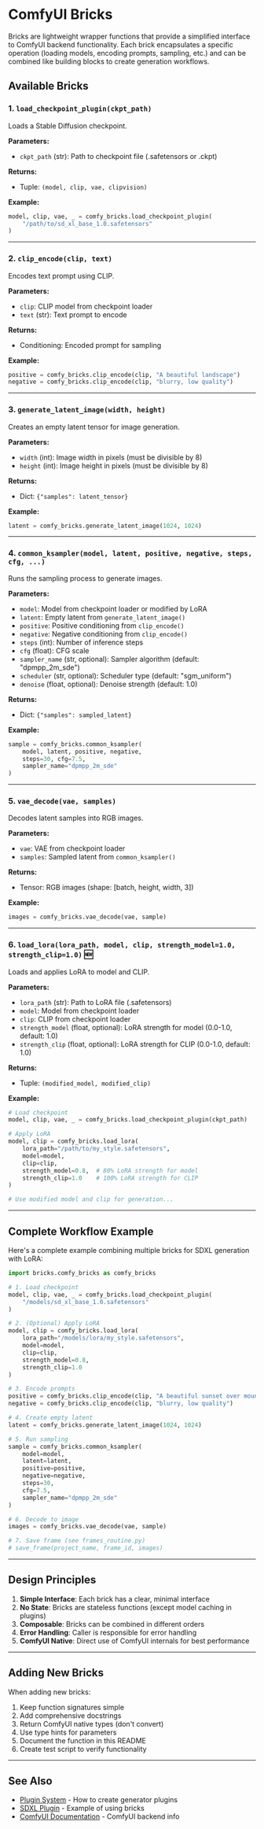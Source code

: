 # ComfyUI Bricks

Bricks are lightweight wrapper functions that provide a simplified interface to ComfyUI backend functionality. Each brick encapsulates a specific operation (loading models, encoding prompts, sampling, etc.) and can be combined like building blocks to create generation workflows.

## Available Bricks

### 1. `load_checkpoint_plugin(ckpt_path)`

Loads a Stable Diffusion checkpoint.

**Parameters:**
- `ckpt_path` (str): Path to checkpoint file (.safetensors or .ckpt)

**Returns:**
- Tuple: `(model, clip, vae, clipvision)`

**Example:**
```python
model, clip, vae, _ = comfy_bricks.load_checkpoint_plugin(
    "/path/to/sd_xl_base_1.0.safetensors"
)
```

---

### 2. `clip_encode(clip, text)`

Encodes text prompt using CLIP.

**Parameters:**
- `clip`: CLIP model from checkpoint loader
- `text` (str): Text prompt to encode

**Returns:**
- Conditioning: Encoded prompt for sampling

**Example:**
```python
positive = comfy_bricks.clip_encode(clip, "A beautiful landscape")
negative = comfy_bricks.clip_encode(clip, "blurry, low quality")
```

---

### 3. `generate_latent_image(width, height)`

Creates an empty latent tensor for image generation.

**Parameters:**
- `width` (int): Image width in pixels (must be divisible by 8)
- `height` (int): Image height in pixels (must be divisible by 8)

**Returns:**
- Dict: `{"samples": latent_tensor}`

**Example:**
```python
latent = comfy_bricks.generate_latent_image(1024, 1024)
```

---

### 4. `common_ksampler(model, latent, positive, negative, steps, cfg, ...)`

Runs the sampling process to generate images.

**Parameters:**
- `model`: Model from checkpoint loader or modified by LoRA
- `latent`: Empty latent from `generate_latent_image()`
- `positive`: Positive conditioning from `clip_encode()`
- `negative`: Negative conditioning from `clip_encode()`
- `steps` (int): Number of inference steps
- `cfg` (float): CFG scale
- `sampler_name` (str, optional): Sampler algorithm (default: "dpmpp_2m_sde")
- `scheduler` (str, optional): Scheduler type (default: "sgm_uniform")
- `denoise` (float, optional): Denoise strength (default: 1.0)

**Returns:**
- Dict: `{"samples": sampled_latent}`

**Example:**
```python
sample = comfy_bricks.common_ksampler(
    model, latent, positive, negative,
    steps=30, cfg=7.5,
    sampler_name="dpmpp_2m_sde"
)
```

---

### 5. `vae_decode(vae, samples)`

Decodes latent samples into RGB images.

**Parameters:**
- `vae`: VAE from checkpoint loader
- `samples`: Sampled latent from `common_ksampler()`

**Returns:**
- Tensor: RGB images (shape: [batch, height, width, 3])

**Example:**
```python
images = comfy_bricks.vae_decode(vae, sample)
```

---

### 6. `load_lora(lora_path, model, clip, strength_model=1.0, strength_clip=1.0)` 🆕

Loads and applies LoRA to model and CLIP.

**Parameters:**
- `lora_path` (str): Path to LoRA file (.safetensors)
- `model`: Model from checkpoint loader
- `clip`: CLIP from checkpoint loader
- `strength_model` (float, optional): LoRA strength for model (0.0-1.0, default: 1.0)
- `strength_clip` (float, optional): LoRA strength for CLIP (0.0-1.0, default: 1.0)

**Returns:**
- Tuple: `(modified_model, modified_clip)`

**Example:**
```python
# Load checkpoint
model, clip, vae, _ = comfy_bricks.load_checkpoint_plugin(ckpt_path)

# Apply LoRA
model, clip = comfy_bricks.load_lora(
    lora_path="/path/to/my_style.safetensors",
    model=model,
    clip=clip,
    strength_model=0.8,  # 80% LoRA strength for model
    strength_clip=1.0    # 100% LoRA strength for CLIP
)

# Use modified model and clip for generation...
```

---

## Complete Workflow Example

Here's a complete example combining multiple bricks for SDXL generation with LoRA:

```python
import bricks.comfy_bricks as comfy_bricks

# 1. Load checkpoint
model, clip, vae, _ = comfy_bricks.load_checkpoint_plugin(
    "/models/sd_xl_base_1.0.safetensors"
)

# 2. (Optional) Apply LoRA
model, clip = comfy_bricks.load_lora(
    lora_path="/models/lora/my_style.safetensors",
    model=model,
    clip=clip,
    strength_model=0.8,
    strength_clip=1.0
)

# 3. Encode prompts
positive = comfy_bricks.clip_encode(clip, "A beautiful sunset over mountains")
negative = comfy_bricks.clip_encode(clip, "blurry, low quality")

# 4. Create empty latent
latent = comfy_bricks.generate_latent_image(1024, 1024)

# 5. Run sampling
sample = comfy_bricks.common_ksampler(
    model=model,
    latent=latent,
    positive=positive,
    negative=negative,
    steps=30,
    cfg=7.5,
    sampler_name="dpmpp_2m_sde"
)

# 6. Decode to image
images = comfy_bricks.vae_decode(vae, sample)

# 7. Save frame (see frames_routine.py)
# save_frame(project_name, frame_id, images)
```

---

## Design Principles

1. **Simple Interface**: Each brick has a clear, minimal interface
2. **No State**: Bricks are stateless functions (except model caching in plugins)
3. **Composable**: Bricks can be combined in different orders
4. **Error Handling**: Caller is responsible for error handling
5. **ComfyUI Native**: Direct use of ComfyUI internals for best performance

---

## Adding New Bricks

When adding new bricks:

1. Keep function signatures simple
2. Add comprehensive docstrings
3. Return ComfyUI native types (don't convert)
4. Use type hints for parameters
5. Document the function in this README
6. Create test script to verify functionality

---

## See Also

- [Plugin System](../plugins/README.md) - How to create generator plugins
- [SDXL Plugin](../plugins/sdxl/loader.py) - Example of using bricks
- [ComfyUI Documentation](../comfy/README.md) - ComfyUI backend info

